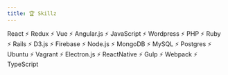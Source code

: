 ```yaml
---
title: 🏆 Skillz
---
```


React ⚡ Redux ⚡ Vue ⚡ Angular.js ⚡ JavaScript ⚡ Wordpress ⚡ PHP ⚡ Ruby ⚡ Rails ⚡ D3.js ⚡ Firebase ⚡ Node.js ⚡ MongoDB ⚡ MySQL ⚡ Postgres ⚡ Ubuntu ⚡ Vagrant ⚡ Electron.js ⚡ ReactNative ⚡ Gulp ⚡ Webpack ⚡ TypeScript
 
